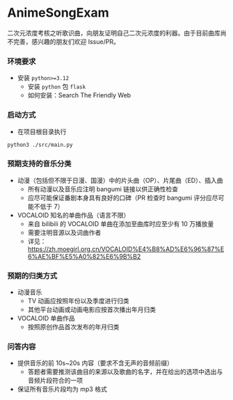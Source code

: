 # AnimeSongExam
二次元浓度考核之听歌识曲，向朋友证明自己二次元浓度的利器。由于目前曲库尚不完善，感兴趣的朋友们欢迎 Issue/PR。



### 环境要求

- 安装 `python>=3.12`
  - 安装 `python` 包 `flask` 
  - 如何安装：Search The Friendly Web



### 启动方式

- 在项目根目录执行

```bash
python3 ./src/main.py
```



### 预期支持的音乐分类

- 动漫（包括但不限于日漫、国漫）中的片头曲（OP）、片尾曲（ED）、插入曲
  - 所有动漫以及音乐应注明 bangumi 链接以供正确性检查
  - 应尽可能保证番剧本身具有良好的口碑（PR 检查时 bangumi 评分应尽可能不低于 7）
- VOCALOID 知名的单曲作品（语言不限）
  - 来自 bilibili 的 VOCALOID 单曲在添加至曲库时应至少有 10 万播放量
  - 需要注明音源以及词曲作者
  - 详见：https://zh.moegirl.org.cn/VOCALOID%E4%B8%AD%E6%96%87%E6%AE%BF%E5%A0%82%E6%9B%B2



### 预期的归类方式

- 动漫音乐
  - TV 动画应按照年份以及季度进行归类
  - 其他平台动画或动画电影应按首次播出年月归类
- VOCALOID 单曲作品
  - 按照原创作品首次发布的年月归类



### 问答内容

- 提供音乐的前 10s~20s 内容（要求不含无声的音频前缀）
  - 答题者需要推测该曲目的来源以及歌曲的名字，并在给出的选项中选出与音频片段符合的一项
- 保证所有音乐片段均为 mp3 格式

